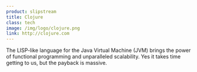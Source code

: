 ```yaml
---
product: slipstream
title: Clojure
class: tech
image: /img/logo/clojure.png
link: http://clojure.com
---
```


The LISP-like language for the Java Virtual Machine (JVM) brings the power of functional programming and unparalleled scalability. Yes it takes time getting to us, but the payback is massive.
